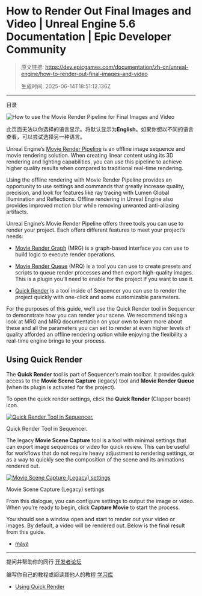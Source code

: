 # How to Render Out Final Images and Video | Unreal Engine 5.6 Documentation | Epic Developer Community

> 原文链接: https://dev.epicgames.com/documentation/zh-cn/unreal-engine/how-to-render-out-final-images-and-video
> 
> 生成时间: 2025-06-14T18:51:12.136Z

---

目录

![How to use the Movie Render Pipeline for Final Images and Video](https://dev.epicgames.com/community/api/documentation/image/cbb9c906-e92c-4d75-b622-e8d3839599f6?resizing_type=fill&width=1920&height=335)

此页面无法以你选择的语言显示。将默认显示为**English**。如果你想以不同的语言查看，可以尝试选择另一种语言。

Unreal Engine’s [Movie Render Pipeline](https://dev.epicgames.com/documentation/en-us/unreal-engine/BlueprintAPI/MovieRenderPipeline) is an offline image sequence and movie rendering solution. When creating linear content using its 3D rendering and lighting capabilities, you can use this pipeline to achieve higher quality results when compared to traditional real-time rendering.

Using the offline rendering with Movie Render Pipeline provides an opportunity to use settings and commands that greatly increase quality, precision, and look for features like ray tracing with Lumen Global Illumination and Reflections. Offline rendering in Unreal Engine also provides improved motion blur while removing unwanted anti-aliasing artifacts.

Unreal Engine’s Movie Render Pipeline offers three tools you can use to render your project. Each offers different features to meet your project’s needs:

-   [Movie Render Graph](https://dev.epicgames.com/documentation/en-us/unreal-engine/movie-render-pipeline-in-unreal-engine#movie-render-graph) (MRG) is a graph-based interface you can use to build logic to execute render operations.
    
-   [Movie Render Queue](https://dev.epicgames.com/documentation/en-us/unreal-engine/movie-render-pipeline-in-unreal-engine#movie-render-queue) (MRQ) is a tool you can use to create presets and scripts to queue render processes and then export high-quality images. This is a plugin you’ll need to enable for the project if you want to use it.
    
-   [Quick Render](https://dev.epicgames.com/documentation/en-us/unreal-engine/movie-render-pipeline-in-unreal-engine#quick-render) is a tool inside of Sequencer you can use to render the project quickly with one-click and some customizable parameters.
    

For the purposes of this guide, we’ll use the Quick Render tool in Sequencer to demonstrate how you can render your scene. We recommend taking a look at MRG and MRQ documentation on your own to learn more about these and all the parameters you can set to render at even higher levels of quality afforded an offline rendering option while enjoying the flexibility a real-time engine brings to your process.

## Using Quick Render

The **Quick Render** tool is part of Sequencer’s main toolbar. It provides quick access to the **Movie Scene Capture** (legacy) tool and **Movie Render Queue** (when its plugin is activated for the project). 

To open the quick render settings, click the **Quick Render** (Clapper board) icon.

[![Quick Render Tool in Sequencer.](https://dev.epicgames.com/community/api/documentation/image/93bea546-63f3-46ec-bfd2-b34762d01fd9?resizing_type=fit)](https://dev.epicgames.com/community/api/documentation/image/93bea546-63f3-46ec-bfd2-b34762d01fd9?resizing_type=fit)

Quick Render Tool in Sequencer.

The legacy **Movie Scene Capture** tool is a tool with minimal settings that can export image sequences or video for quick review. This can be useful for workflows that do not require heavy adjustment to rendering settings, or as a way to quickly see the composition of the scene and its animations rendered out.

[![Movie Scene Capture (Legacy) settings](https://dev.epicgames.com/community/api/documentation/image/88d740e8-91e7-4321-a561-5cfc30f9e126?resizing_type=fit)](https://dev.epicgames.com/community/api/documentation/image/88d740e8-91e7-4321-a561-5cfc30f9e126?resizing_type=fit)

Movie Scene Capture (Legacy) settings

From this dialogue, you can configure settings to output the image or video. When you’re ready to begin, click **Capture Movie** to start the process.

You should see a window open and start to render out your video or images. By default, a video will be rendered out. Below is the final result from this guide.

-   [maya](https://dev.epicgames.com/community/search?query=maya)

* * *

提问并帮助你的同行 [开发者论坛](https://forums.unrealengine.com/categories?tag=unreal-engine)

编写你自己的教程或阅读其他人的教程 [学习库](https://dev.epicgames.com/community/unreal-engine/learning)

-   [Using Quick Render](/documentation/zh-cn/unreal-engine/how-to-render-out-final-images-and-video#usingquickrender)